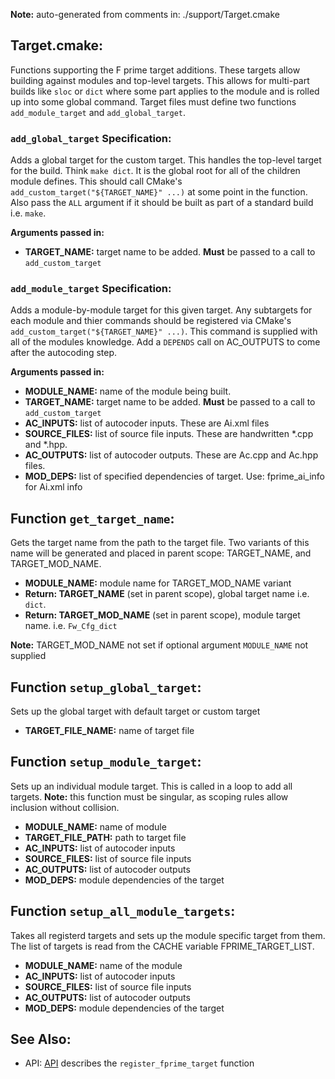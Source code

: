 **Note:** auto-generated from comments in: ./support/Target.cmake

## Target.cmake:

Functions supporting the F prime target additions. These targets allow building against modules
and top-level targets. This allows for multi-part builds like `sloc` or `dict` where some part
applies to the module and is rolled up into some global command. Target files must define two
functions `add_module_target` and `add_global_target`.

### `add_global_target` Specification:

Adds a global target for the custom target. This handles the top-level target for the build.
Think `make dict`. It is the global root for all of the children module defines. This should call
CMake's `add_custom_target("${TARGET_NAME}" ...)` at some point in the function. Also pass the
`ALL` argument if it should be built as part of a standard build i.e. `make`.

**Arguments passed in:**
 - **TARGET_NAME:** target name to be added. **Must** be passed to a call to `add_custom_target`

### `add_module_target` Specification:

Adds a module-by-module target for this given target. Any subtargets for each module and thier
commands should be registered via CMake's `add_custom_target("${TARGET_NAME}" ...)`. This command
is supplied with all of the modules knowledge. Add a `DEPENDS` call on AC_OUTPUTS to come after
the autocoding step.

**Arguments passed in:**
 - **MODULE_NAME:** name of the module being built.
 - **TARGET_NAME:** target name to be added. **Must** be passed to a call to `add_custom_target`
 - **AC_INPUTS:** list of autocoder inputs. These are Ai.xml files
 - **SOURCE_FILES:** list of source file inputs. These are handwritten *.cpp and *.hpp.
 - **AC_OUTPUTS:** list of autocoder outputs. These are Ac.cpp and Ac.hpp files.
 - **MOD_DEPS:** list of specified dependencies of target. Use: fprime_ai_info for Ai.xml info


## Function `get_target_name`:

Gets the target name from the path to the target file. Two variants of this name will be
generated and placed in parent scope: TARGET_NAME, and TARGET_MOD_NAME.

- **MODULE_NAME:** module name for TARGET_MOD_NAME variant
- **Return: TARGET_NAME** (set in parent scope), global target name i.e. `dict`.
- **Return: TARGET_MOD_NAME** (set in parent scope), module target name. i.e. `Fw_Cfg_dict`

**Note:** TARGET_MOD_NAME not set if optional argument `MODULE_NAME` not supplied


## Function `setup_global_target`:

Sets up the global target with default target or custom target
- **TARGET_FILE_NAME:** name of target file


## Function `setup_module_target`:

Sets up an individual module target. This is called in a loop to add all targets. **Note:** this
function must be singular, as scoping rules allow inclusion without collision.

- **MODULE_NAME:** name of module
- **TARGET_FILE_PATH:** path to target file
- **AC_INPUTS:** list of autocoder inputs
- **SOURCE_FILES:** list of source file inputs
- **AC_OUTPUTS:** list of autocoder outputs
- **MOD_DEPS:** module dependencies of the target


## Function `setup_all_module_targets`:

Takes all registerd targets and sets up the module specific target from them. The list of targets
is read from the CACHE variable FPRIME_TARGET_LIST.

- **MODULE_NAME:** name of the module
- **AC_INPUTS:** list of autocoder inputs
- **SOURCE_FILES:** list of source file inputs
- **AC_OUTPUTS:** list of autocoder outputs
- **MOD_DEPS:** module dependencies of the target


## See Also:
 - API: [API](../API.md) describes the `register_fprime_target` function


